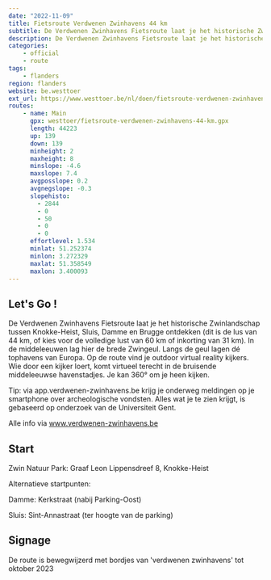 ```yaml
---
date: "2022-11-09"
title: Fietsroute Verdwenen Zwinhavens 44 km
subtitle: De Verdwenen Zwinhavens Fietsroute laat je het historische Zwinlandschap tussen Knokke-Heist, Sluis, Damme en Brugge ontdekken (dit is de lus van 44 km, of kies voor de volledige lust van 60 km of inkorting van 31 km)
description: De Verdwenen Zwinhavens Fietsroute laat je het historische Zwinlandschap tussen Knokke-Heist, Sluis, Damme en Brugge ontdekken (dit is de lus van 44 km, of kies voor de volledige lust van 60 km of inkorting van 31 km)
categories:
    - official
    - route
tags:
    - flanders
region: flanders
website: be.westtoer
ext_url: https://www.westtoer.be/nl/doen/fietsroute-verdwenen-zwinhavens-44-km
routes:
    - name: Main
      gpx: westtoer/fietsroute-verdwenen-zwinhavens-44-km.gpx
      length: 44223
      up: 139
      down: 139
      minheight: 2
      maxheight: 8
      minslope: -4.6
      maxslope: 7.4
      avgposslope: 0.2
      avgnegslope: -0.3
      slopehisto:
        - 2844
        - 0
        - 50
        - 0
        - 0
      effortlevel: 1.534
      minlat: 51.252374
      minlon: 3.272329
      maxlat: 51.358549
      maxlon: 3.400093
---
```


## Let's Go ! 

De Verdwenen Zwinhavens Fietsroute laat je het historische Zwinlandschap tussen Knokke-Heist, Sluis, Damme en Brugge ontdekken (dit is de lus van 44 km, of kies voor de volledige lust van 60 km of inkorting van 31 km). In de middeleeuwen lag hier de brede Zwingeul. Langs de geul lagen dé tophavens van Europa. Op de route vind je outdoor virtual reality kijkers. Wie door een kijker loert, komt virtueel terecht in de bruisende middeleeuwse havenstadjes. Je kan 360° om je heen kijken. 

Tip: via app.verdwenen-zwinhavens.be krijg je onderweg meldingen op je smartphone over archeologische vondsten. Alles wat je te zien krijgt, is gebaseerd op onderzoek van de Universiteit Gent.

Alle info via www.verdwenen-zwinhavens.be

## Start

Zwin Natuur Park: Graaf Leon Lippensdreef 8, Knokke-Heist

Alternatieve startpunten: 

Damme: Kerkstraat (nabij Parking-Oost)

Sluis: Sint-Annastraat (ter hoogte van de parking)

## Signage

De route is bewegwijzerd met bordjes van 'verdwenen zwinhavens' tot oktober 2023
